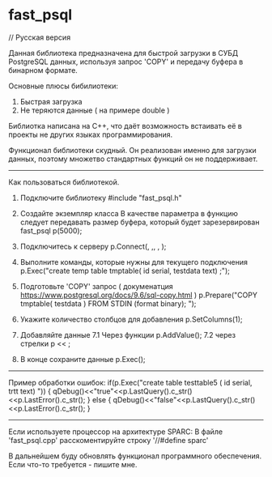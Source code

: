 # fast_psql

// Русская версия 

Данная библиотека предназначена для быстрой загрузки в СУБД PostgreSQL данных, используя запрос 'COPY'  и передачу буфера в бинарном формате.

Основные плюсы бибилиотеки:
1. Быстрая загрузка
2. Не теряются данные ( на примере double )

Библиотка написана на С++, что даёт возможность встаивать её в проекты не других языках программирования.

Функционал библиотеки скудный. Он реализован именно для загрузки данных,  поэтому множетво стандартных функций он не поддерживает.

-------------------------------------------------------------------
Как пользоваться библиотекой.

1. Подключите библиотеку 
#include "fast_psql.h"

2. Создайте экземпляр класса
В качестве параметра в функцию следует передавать размер буфера, который будет зарезервирован
fast_psql p(5000); 

3. Подключитесь к серверу
p.Connect(<host>, <port>,<dbname>, <user>, <password>);

4. Выполните команды, которые нужны для текущего подключения
p.Exec("create temp table tmptable( id serial, testdata text) ;");

5. Подготовьте 'COPY' запрос ( докуменатция https://www.postgresql.org/docs/9.6/sql-copy.html )
p.Prepare("COPY tmptable( testdata ) FROM STDIN (format binary); ");

6. Укажите количество столбцов  для добавления 
p.SetColumns(1);

7. Добавляйте данные 
7.1 Через функции
p.AddValue(<value>);
7.2 через стрелки
p << <value>;

8. В конце сохраните данные
p.Exec();

-------------------------------------------------------------------
Пример обработки ошибок:
if(p.Exec("create table testtable5 ( id serial, trtt text) "))
{
    qDebug()<<"true"<<p.LastQuery().c_str()<<p.LastError().c_str();
}
else
{
    qDebug()<<"false"<<p.LastQuery().c_str()<<p.LastError().c_str();
}

-------------------------------------------------------------------
Если используете процессор на архитектуре SPARС:
В файле 'fast_psql.cpp' расскоментируйте строку '//#define sparc'


В дальнейшем буду обновлять функционал программного обеспечения. Если что-то требуется - пишите мне.
